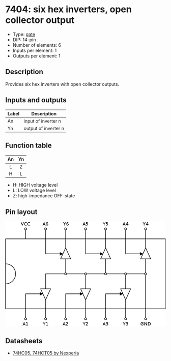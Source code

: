 # 7404: six hex inverters, open collector output

- Type: [gate](gates.md)
- DIP: 14-pin
- Number of elements: 6
- Inputs per element: 1
- Outputs per element: 1

## Description

Provides six hex inverters with open collector outputs.

## Inputs and outputs

| Label | Description          |
| ----- | -------------------- |
| An    | input of inverter n  |
| Yn    | output of inverter n |

## Function table

| An  | Yn  |
|:---:|:---:|
| L   | Z   |
| H   | L   |

- H: HIGH voltage level
- L: LOW voltage level
- Z: high-impedance OFF-state

## Pin layout

![](../dia/7405-dip.png)

## Datasheets

- [74HC05, 74HCT05 by Nexperia](https://assets.nexperia.com/documents/data-sheet/74HC_HCT04.pdf)

